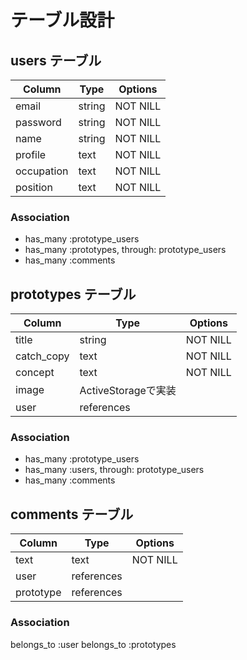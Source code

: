 # テーブル設計

## users テーブル

| Column     | Type   | Options   |
| ---------- | ------ | --------- |
| email      | string | NOT NILL  |
| password   | string | NOT NILL  |
| name       | string | NOT NILL  |
| profile    | text   | NOT NILL  |
| occupation | text   | NOT NILL  |
| position   | text   | NOT NILL  |

### Association

- has_many :prototype_users
- has_many :prototypes, through: prototype_users
- has_many :comments


## prototypes テーブル

| Column     | Type       | Options  |
| ---------- | ---------- | -------- |
| title      | string     | NOT NILL |
| catch_copy | text       | NOT NILL |
| concept    | text       | NOT NILL |
| image      | ActiveStorageで実装    |
| user       | references |          |

### Association

- has_many :prototype_users
- has_many :users, through: prototype_users
- has_many :comments

## comments テーブル

| Column    | Type       | Options  |
| --------- | ---------- | -------- |
| text      | text       | NOT NILL |
| user      | references |          |
| prototype | references |          |

### Association

  belongs_to :user
  belongs_to :prototypes